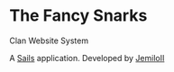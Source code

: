 # The Fancy Snarks
Clan Website System

A [Sails](http://sailsjs.org) application. Developed by [JemiloII](http://www.jemiloii.com/)
